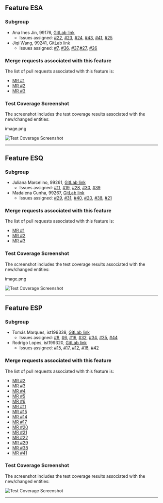 ## Feature ESA

### Subgroup
 - Ana Ines Jin, 99176, [GitLab link](https://gitlab.rnl.tecnico.ulisboa.pt/ist199176)
   + Issues assigned: [#22](https://gitlab.rnl.tecnico.ulisboa.pt/es/es23-57/-/issues/22), [#23](https://gitlab.rnl.tecnico.ulisboa.pt/es/es23-57/-/issues/23), [#24](https://gitlab.rnl.tecnico.ulisboa.pt/es/es23-57/-/issues/24), [#43](https://gitlab.rnl.tecnico.ulisboa.pt/es/es23-57/-/issues/43), [#41](https://gitlab.rnl.tecnico.ulisboa.pt/es/es23-57/-/issues/41), [#25](https://gitlab.rnl.tecnico.ulisboa.pt/es/es23-57/-/issues/25)
 - Jiqi Wang, 99241, [GitLab link](https://gitlab.rnl.tecnico.ulisboa.pt/ist199241)
   + Issues assigned: [#7](https://gitlab.rnl.tecnico.ulisboa.pt/es/es23-57/-/issues/7), [#36](https://gitlab.rnl.tecnico.ulisboa.pt/es/es23-57/-/issues/36), [#37](https://gitlab.rnl.tecnico.ulisboa.pt/es/es23-57/-/issues/37),[#27](https://gitlab.rnl.tecnico.ulisboa.pt/es/es23-57/-/issues/27), [#26](https://gitlab.rnl.tecnico.ulisboa.pt/es/es23-57/-/issues/26)
 
### Merge requests associated with this feature

The list of pull requests associated with this feature is:

 - [MR #1](https://gitlab.rnl.tecnico.ulisboa.pt/es/es23-57/-/merge_requests/35)
 - [MR #2](https://gitlab.rnl.tecnico.ulisboa.pt/es/es23-57/-/merge_requests/43)
 - [MR #3](https://gitlab.rnl.tecnico.ulisboa.pt/es)


### Test Coverage Screenshot

The screenshot includes the test coverage results associated with the new/changed entities:

image.png

![Test Coverage Screenshot](https://raw.githubusercontent.com/tecnico-softeng-2022/templates/master/sprints/coverage-example.png)

---

## Feature ESQ

### Subgroup
 - Juliana Marcelino, 99261, [GitLab link](https://gitlab.rnl.tecnico.ulisboa.pt/ist199261)
   + Issues assigned: [#11](https://gitlab.rnl.tecnico.ulisboa.pt/es/es23-57/-/issues/11), [#19](https://gitlab.rnl.tecnico.ulisboa.pt/es/es23-57/-/issues/19), [#28](https://gitlab.rnl.tecnico.ulisboa.pt/es/es23-57/-/issues/28), [#30](https://gitlab.rnl.tecnico.ulisboa.pt/es/es23-57/-/issues/30), [#39](https://gitlab.rnl.tecnico.ulisboa.pt/es/es23-57/-/issues/39)
 - Madalena Cunha, 99267, [GitLab link](https://gitlab.rnl.tecnico.ulisboa.pt/ist199267)
   + Issues assigned: [#29](https://gitlab.rnl.tecnico.ulisboa.pt/es/es23-57/-/issues/29), [#31](https://gitlab.rnl.tecnico.ulisboa.pt/es/es23-57/-/issues/31), [#40](https://gitlab.rnl.tecnico.ulisboa.pt/es/es23-57/-/issues/40), [#20](https://gitlab.rnl.tecnico.ulisboa.pt/es/es23-57/-/issues/20), [#38](https://gitlab.rnl.tecnico.ulisboa.pt/es/es23-57/-/issues/38), [#21](https://gitlab.rnl.tecnico.ulisboa.pt/es/es23-57/-/issues/21)
 
### Merge requests associated with this feature

The list of pull requests associated with this feature is:

 - [MR #1](https://gitlab.rnl.tecnico.ulisboa.pt/es/es23-57/-/merge_requests/30)
 - [MR #2](https://gitlab.rnl.tecnico.ulisboa.pt/es/es23-57/-/merge_requests/34)
 - [MR #3](https://gitlab.rnl.tecnico.ulisboa.pt/es)


### Test Coverage Screenshot

The screenshot includes the test coverage results associated with the new/changed entities:

image.png

![Test Coverage Screenshot](https://raw.githubusercontent.com/tecnico-softeng-2022/templates/master/sprints/coverage-example.png)

---

## Feature ESP

### Subgroup
 - Tomás Marques, ist199338, [GitLab link](https://gitlab.rnl.tecnico.ulisboa.pt/ist199338)
   + Issues assigned: [#8](https://gitlab.rnl.tecnico.ulisboa.pt/es/es23-57/-/issues/8), [#6](https://gitlab.rnl.tecnico.ulisboa.pt/es/es23-57/-/issues/6), [#16](https://gitlab.rnl.tecnico.ulisboa.pt/es/es23-57/-/issues/16), [#32](https://gitlab.rnl.tecnico.ulisboa.pt/es/es23-57/-/issues/32), [#34](https://gitlab.rnl.tecnico.ulisboa.pt/es/es23-57/-/issues/34), [#35](https://gitlab.rnl.tecnico.ulisboa.pt/es/es23-57/-/issues/35), [#44](https://gitlab.rnl.tecnico.ulisboa.pt/es/es23-57/-/issues/44)
 - Rodrigo Lopes, ist199320, [GitLab link](https://gitlab.rnl.tecnico.ulisboa.pt/ist199320)
   + Issues assigned: [#15](https://gitlab.rnl.tecnico.ulisboa.pt/es/es23-57/-/issues/15), [#17](https://gitlab.rnl.tecnico.ulisboa.pt/es/es23-57/-/issues/17), [#12](https://gitlab.rnl.tecnico.ulisboa.pt/es/es23-57/-/issues/12), [#18](https://gitlab.rnl.tecnico.ulisboa.pt/es/es23-57/-/issues/18), [#42](https://gitlab.rnl.tecnico.ulisboa.pt/es/es23-57/-/issues/42)
 
### Merge requests associated with this feature

The list of pull requests associated with this feature is:

 - [MR #2](https://gitlab.rnl.tecnico.ulisboa.pt/es/es23-57/-/merge_requests/2)
 - [MR #3](https://gitlab.rnl.tecnico.ulisboa.pt/es/es23-57/-/merge_requests/3)
 - [MR #4](https://gitlab.rnl.tecnico.ulisboa.pt/es/es23-57/-/merge_requests/4)
 - [MR #5](https://gitlab.rnl.tecnico.ulisboa.pt/es/es23-57/-/merge_requests/5)
 - [MR #6](https://gitlab.rnl.tecnico.ulisboa.pt/es/es23-57/-/merge_requests/6)
 - [MR #11](https://gitlab.rnl.tecnico.ulisboa.pt/es/es23-57/-/merge_requests/11)
 - [MR #15](https://gitlab.rnl.tecnico.ulisboa.pt/es/es23-57/-/merge_requests/15)
 - [MR #14](https://gitlab.rnl.tecnico.ulisboa.pt/es/es23-57/-/merge_requests/14)
 - [MR #17](https://gitlab.rnl.tecnico.ulisboa.pt/es/es23-57/-/merge_requests/17)
 - [MR #20](https://gitlab.rnl.tecnico.ulisboa.pt/es/es23-57/-/merge_requests/20)
 - [MR #21](https://gitlab.rnl.tecnico.ulisboa.pt/es/es23-57/-/merge_requests/21)
 - [MR #22](https://gitlab.rnl.tecnico.ulisboa.pt/es/es23-57/-/merge_requests/22)
 - [MR #29](https://gitlab.rnl.tecnico.ulisboa.pt/es/es23-57/-/merge_requests/29)
 - [MR #38](https://gitlab.rnl.tecnico.ulisboa.pt/es/es23-57/-/merge_requests/38)
 - [MR #41](https://gitlab.rnl.tecnico.ulisboa.pt/es/es23-57/-/merge_requests/41)


### Test Coverage Screenshot

The screenshot includes the test coverage results associated with the new/changed entities:

![Test Coverage Screenshot](https://raw.githubusercontent.com/tecnico-softeng-2022/templates/master/sprints/coverage-example.png)

---